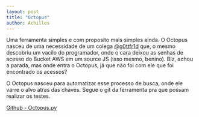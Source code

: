 ```yaml
---
layout: post
title: "Octopus"
author: Achilles
---
```


Uma ferramenta simples e com proposito mais simples ainda. O Octopus nasceu de uma necessidade de um colega [@g0ttfr1d][g0ttfr1d] que, o mesmo descobriu um vacilo do programador, onde o cara deixou as senhas de acesso do Bucket AWS em um source JS (isso mesmo, benino). Blz, achou a parada, mas onde entra o Octopus, já que não foi com ele que foi encontrado os acessos?

O Octopus nasceu para automatizar esse processo de busca, onde ele varre o alvo atras das chaves. Segue o git da ferramenta pra que possam realizar os testes.

[Github - Octopus.py][Octopus]

[Octopus]: https://github.com/g0ttfr1d/octopus
[g0ttfr1d]: https://github.com.br/g0ttfr1d
